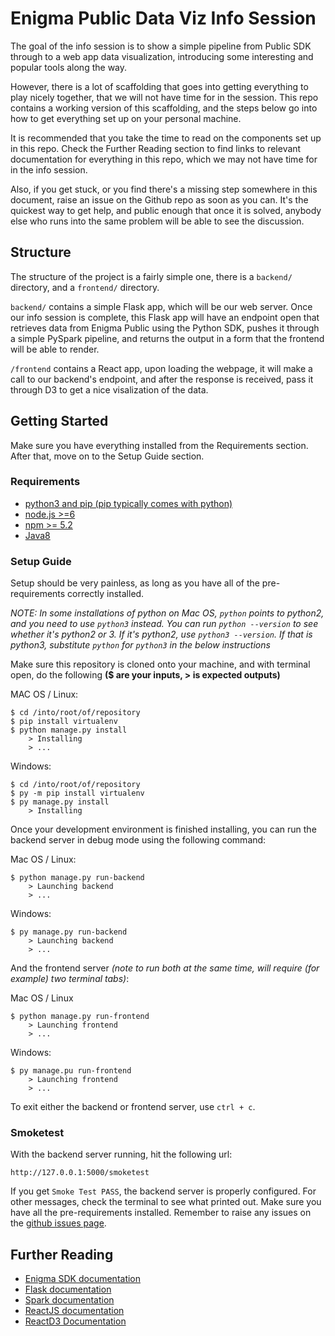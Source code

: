 # Enigma Public Data Viz Info Session

The goal of the info session is to show a simple pipeline from Public SDK through to a web app data visualization, introducing some interesting and popular tools along the way.

However, there is a lot of scaffolding that goes into getting everything to play nicely together, that we will not have time for in the session. This repo contains a working version of this scaffolding, and the steps below go into how to get everything set up on your personal machine.

It is recommended that you take the time to read on the components set up in this repo. Check the Further Reading section to find links to relevant documentation for everything in this repo, which we may not have time for in the info session.

Also, if you get stuck, or you find there's a missing step somewhere in this document, raise an issue on the Github repo as soon as you can. It's the quickest way to get help, and public enough that once it is solved, anybody else who runs into the same problem will be able to see the discussion.

## Structure

The structure of the project is a fairly simple one, there is a `backend/` directory, and a `frontend/` directory.

`backend/` contains a simple Flask app, which will be our web server. Once our info session is complete, this Flask app will have an endpoint open that retrieves data from Enigma Public using the Python SDK, pushes it through a simple PySpark pipeline, and returns the output in a form that the frontend will be able to render.

`/frontend` contains a React app, upon loading the webpage, it will make a call to our backend's endpoint, and after the response is received, pass it through D3 to get a nice visalization of the data.

## Getting Started

Make sure you have everything installed from the Requirements section. After that, move on to the Setup Guide section.

### Requirements

* [python3 and pip (pip typically comes with python)](https://realpython.com/installing-python/)
* [node.js >=6](https://nodejs.org/en/)
* [npm >= 5.2](https://www.npmjs.com/get-npm)
* [Java8](http://www.oracle.com/technetwork/java/javase/downloads/jdk8-downloads-2133151.html) 

### Setup Guide

Setup should be very painless, as long as you have all of the pre-requirements correctly installed.

*NOTE: In some installations of python on Mac OS, `python` points to python2, and you need to use `python3` instead. You can run `python --version` to see whether it's python2 or 3. If it's python2, use `python3 --version`. If that is python3, substitute `python` for `python3` in the below instructions*

Make sure this repository is cloned onto your machine, and with terminal open, do the following **($ are your inputs, > is expected outputs)**

MAC OS / Linux:
```
$ cd /into/root/of/repository
$ pip install virtualenv
$ python manage.py install
    > Installing
    > ...
```
Windows:
```
$ cd /into/root/of/repository
$ py -m pip install virtualenv
$ py manage.py install
    > Installing
```


Once your development environment is finished installing, you can run the backend server in debug mode using the following command:


Mac OS / Linux:
```
$ python manage.py run-backend
    > Launching backend
    > ...
```

Windows:
```
$ py manage.py run-backend
    > Launching backend
    > ...
```

And the frontend server *(note to run both at the same time, will require (for example) two terminal tabs)*:


Mac OS / Linux

```
$ python manage.py run-frontend
    > Launching frontend
    > ...
```

Windows:
```
$ py manage.pu run-frontend
    > Launching frontend
    > ...
```

To exit either the backend or frontend server, use `ctrl + c`.

### Smoketest

With the backend server running, hit the following url:

```
http://127.0.0.1:5000/smoketest
```

If you get `Smoke Test PASS`, the backend server is properly configured. For other messages, check the terminal to see what printed out. Make sure you have all the pre-requirements installed. Remember to raise any issues on the [github issues page](https://github.com/sam-the-enigma/publicdataviz/issues).

## Further Reading

* [Enigma SDK documentation](https://docs.enigma.com/public/public_v20_sdk_about.html)
* [Flask documentation](https://flask.readthedocs.io/en/rtd/)
* [Spark documentation](http://spark.apache.org/)
* [ReactJS documentation](https://reactjs.org/)
* [ReactD3 Documentation](http://www.reactd3.org/)